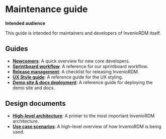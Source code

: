 # Maintenance guide

**Intended audience**

This guide is intended for maintainers and developers of InvenioRDM itself.

## Guides

- **[Newcomers](newcomers.md)**: A quick overview for new core developers.
- **[Sprintboard workflow](board-workflow.md)**: A reference for our sprintboard workflow.
- **[Release management](release-management.md)**: A checklist for releasing InvenioRDM.
- **[UX Style guide](styleguide.md)**: A reference guide for the UX styling.
- **[Demo site & docs deployment](demosite.md)**: A reference guide for deploying the demo site and docs.

## Design documents

- **[High-level architecture](architecture.md)**: A primer to the most important InvenioRDM architecture.
- **[Use case scenarios](use-cases.md)**: A high-level overview of how InvenioRDM is being used.
